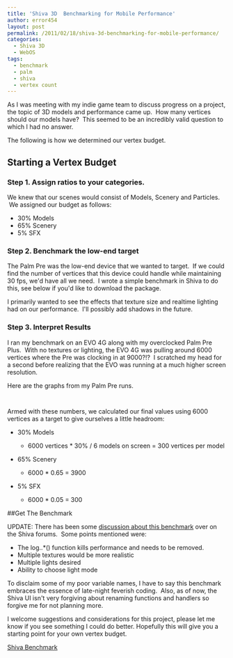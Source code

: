 ```yaml
---
title: 'Shiva 3D  Benchmarking for Mobile Performance'
author: error454
layout: post
permalink: /2011/02/18/shiva-3d-benchmarking-for-mobile-performance/
categories:
  - Shiva 3D
  - WebOS
tags:
  - benchmark
  - palm
  - shiva
  - vertex count
---
```

As I was meeting with my indie game team to discuss progress on a project, the topic of 3D models and performance came up.  How many vertices should our models have?  This seemed to be an incredibly valid question to which I had no answer.

The following is how we determined our vertex budget.

## Starting a Vertex Budget

### Step 1. Assign ratios to your categories.

We knew that our scenes would consist of Models, Scenery and Particles.  We assigned our budget as follows:

*   30% Models
*   65% Scenery
*   5% SFX
<!--more-->
### Step 2. Benchmark the low-end target

The Palm Pre was the low-end device that we wanted to target.  If we could find the number of vertices that this device could handle while maintaining 30 fps, we'd have all we need.  I wrote a simple benchmark in Shiva to do this, see below if you'd like to download the package.

I primarily wanted to see the effects that texture size and realtime lighting had on our performance.  I'll possibly add shadows in the future.

### Step 3. Interpret Results

I ran my benchmark on an EVO 4G along with my overclocked Palm Pre Plus.  With no textures or lighting, the EVO 4G was pulling around 6000 vertices where the Pre was clocking in at 9000?!?  I scratched my head for a second before realizing that the EVO was running at a much higher screen resolution.

Here are the graphs from my Palm Pre runs.

<a href=''><img src='{{ site.url }}/assets/uploads/2011/02/no-lighting.png' alt=''></a>

<a href=''><img src='{{ site.url }}/assets/uploads/2011/02/lighting.png' alt=''></a>

Armed with these numbers, we calculated our final values using 6000 vertices as a target to give ourselves a little headroom:

*   30% Models
    * 6000 vertices * 30% / 6 models on screen = 300 vertices per model
  
* 65% Scenery 
    * 6000 * 0.65 = 3900
  
* 5% SFX
    * 6000 * 0.05 = 300

##Get The Benchmark

UPDATE: There has been some <a href="http://www.stonetrip.com/developer/forum/viewtopic.php?f=25&t=22369" target="_blank">discussion about this benchmark</a> over on the Shiva forums.  Some points mentioned were:

* The log..*() function kills performance and needs to be removed.
* Multiple textures would be more realistic
* Multiple lights desired
* Ability to choose light mode

To disclaim some of my poor variable names, I have to say this benchmark embraces the essence of late-night feverish coding.  Also, as of now, the Shiva UI isn't very forgiving about renaming functions and handlers so forgive me for not planning more.

I welcome suggestions and considerations for this project, please let me know if you see something I could do better. Hopefully this will give you a starting point for your own vertex budget.

<a title="Shiva Benchmark" href="http://bit.ly/fx2Izy">Shiva Benchmark</a>
